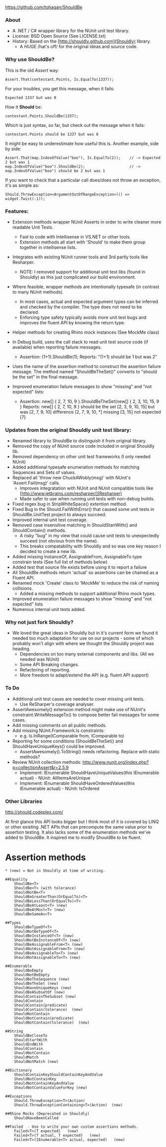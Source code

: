 https://github.com/tohagan/ShouldBe

### About
  * A .NET / C# wrapper library for the NUnit unit test library.
  * License: BSD Open Source  (See LICENSE.txt)
  * History: Based on the [http://shouldly.github.com](Shouldly) library.
    * A *HUGE* /hat's off/ for the original ideas and source code.

### Why use ShouldBe?

This is the old *Assert* way: 

    Assert.That(contestant.Points, Is.EqualTo(1337));
    
For your troubles, you get this message, when it fails:

    Expected 1337 but was 0

How it **Should** be:

    contestant.Points.ShouldBe(1337);
    
Which is just syntax, so far, but check out the message when it fails:

    contestant.Points should be 1337 but was 0

It might be easy to underestimate how useful this is. Another example, side by side:

    Assert.That(map.IndexOfValue("boo"), Is.EqualTo(2));    // -> Expected 2 but was 1
    map.IndexOfValue("boo").ShouldBe(2);                    // -> map.IndexOfValue("boo") should be 2 but was 1

If you want to check that a particular call does/does not throw an exception, it's as simple as:
    
    Should.ThrowException<ArgumentOutOfRangeException>(() => widget.Twist(-1));
	
### Features:
  * Extension methods wrapper NUnit Asserts in order to write cleaner more readable Unit Tests.
    * Fast to code with Intellisense in VS.NET or other tools.
    * Extension methods all start with 'Should' to make them group together in intellisense lists.

  * Integrates with existing NUnit runner tools and 3rd partly tools like Resharper.
    * NOTE: I removed support for additional unit test libs (found in Shouldly) as this just complicated our build environment.

  * Where feasible, wrapper methods are intentionally typesafe (in contrast to many NUnit methods).
     * In most cases, actual and expected argument types can be inferred and checked by the compiler. The type does not need to be declared.
     * Enforcing type safety typically avoids more unit test bugs and improves the fluent API by knowing the return type. 

  * Helper methods for creating Rhino mock instances (See MockMe class)

  * In Debug build, uses the call stack to read unit test source code (if available) when reporting failure messages.
    -  Assertion:  (1+1).ShouldBe(1);
       Reports:    "(1+1) should be 1 but was 2"

  * Uses the name of the assertion method to construct the assertion failure message. 
      The method named "ShouldBeTheSet()" converts to "should be the set" in the final message.
	  
  * Improved enumeration failure messages to show "missing" and "not expected" lists:
    - Assertion: new[] { 2, 7, 10, 9 }.ShouldBeTheSet(new[] { 2, 3, 10, 15, 9 }
      Reports: 
        new[] { 2, 7, 10, 9 } 
          should be the set 
        [2, 3, 9, 10, 15] 
           but was 
        [2, 7, 9, 10] 
           difference 
        [2, *7*, 9, 10, *] 
           missing 
        [3, 15] 
          not expected 
        [7]

### Updates from the original Shouldly unit test library:
  * Renamed library to ShouldBe to distinguish it from original library.
  * Removed the copy of NUnit source code included in original Shouldly lib.
  * Removed dependency on other unit test frameworks (I only needed NUnit)
  * Added additional typesafe enumeration methods for matching Sequences and Sets of values.
  * Replaced all 'throw new ChuckAWobly(msg)' with NUnit's 'Assert.Fail(msg)' calls. 
    * Improves integratation with NUnit and NUnit compatible tools like [http://www.jetbrains.com/resharper/](Resharper)
	* Made safer to use when running unit tests with non-debug builds.
  * Fixed regex bug in StripWhiteSpace() extention method.
  * Fixed Bug in the Should.FailWithError() that caused some unit tests in ShouldBe.UnitTest project to always succeed.
  * Improved internal unit test coverage.
  * Removed case insensitive matching in ShouldStartWith() and ShouldContain() methods.
    - A risky "bug" in my view that could cause unit tests to unexpectedly succeed (not obvious from the name).
	- This breaks compatability with Shouldly and so was one key reason I decided to create a new lib.
  * Added missing InstanceOf, AssignableFrom, AssignableTo type constrain tests (See full list of methods below)
  * Added test that source file exists before using it to report a failure 
  * All ShouldBe methods return 'actual' so assertions can be chained as a Fluent API.
  * Renamed mock 'Create' class to 'MockMe' to reduce the risk of naming collisions.
    * Added a missing methods to support additional Rhino mock types.
  * Improved enumeration failure messages to show "missing" and "not expected" lists
  * Numerous internal unit tests added.

### Why not just fork Shouldly?
  * We loved the great ideas in Shouldly but in it's current form we found it needed too much adaptation
    for use on our projects - some of which probably won't align with where we thought the Shouldly 
	project was heading.
	* Dependencies on too many external components and libs.  (All we needed was NUnit)
	* Some API Breaking changes.
	* Refactoring of reporting.
	* More freedom to adapt/extend the API (e.g. fluent API support)
	
### To Do
  * Additional unit test cases are needed to cover missing unit tests.  
    * Use ReSharper's coverage analyser.
  * AssertAwesomely() extension method might make use of NUnit's constraint.WriteMessageTo() to compose better fail messages for some cases.
  * Add missing comments on all public methods.
  * Add missing NUnit.Framework.Is constraints:
    * e.g. Is.InRange(IComparable from, IComparable to)
  * Reporting for some conditions (ShouldBeTheSet() and ShouldHaveUniqueKeys() could be improved.  
    * AssertAwesomely().ToString() needs refactoring.  Replace with static methods?
  * Review NUnit collection methods: http://www.nunit.org/index.php?p=collectionAssert&r=2.5.9
    * Implement: IEnumerable<T> ShouldHaveUniqueValues<T>(this IEnumerable<T> actual) - NUnit: AllItemsAreUnique
    * Implement: IEnumerable<T> ShouldHaveOrderedValues<T>(this IEnumerable<T> actual) - NUnit: IsOrdered

### Other Libraries

  http://should.codeplex.com/
  
  At first glance this API looks bigger but I think most of it is covered by LINQ or other 
  existing .NET APIs that can precompute the same value prior to assertion testing.
  It also lacks some of the enumeration methods we've added to ShouldBe.
  It inspired me to modify ShouldBe to be fluent.

# Assertion methods
    * (new) = Not in Shouldly at time of writing. 

    ##Equality
        ShouldBe<T>
        ShouldBe<T> (with tolerance)
        ShouldNotBe<T>
        ShouldBeGreaterThan(OrEqualTo)<T>
        ShouldBeLessThan(OrEqualTo)<T>
        ShouldBeAtLeast<T> (new)
        ShouldBeAtMost<T> (new)
        ShouldBeSameAs<T>
	
	##Types
		ShouldBeTypeOf<T>
		ShouldNotBeTypeOf<T>
		ShouldBeInstanceOf<T> (new)
		ShouldNotBeInstanceOf<T> (new)
		ShouldBeAssignableFrom<T> (new)
		ShouldNotAssignableFrom<T> (new)
		ShouldBeAssignableTo<T> (new)
		ShouldNotAssignableTo<T> (new)

    ##Enumerable
        ShouldBeEmpty
        ShouldNotBeEmpty
	    ShouldBeTheSequence (new)
		ShouldBeTheSet (new)
		ShouldHaveUniqueKeys (new)
		ShouldBeASubsetOf (new)
		ShouldContainTheSubset (new)
        ShouldContain
        ShouldContain(predicate)
        ShouldContain(tolerance)  (new)
        ShouldNotContain
        ShouldNotContain(predicate)
        ShouldNotContain(tolerance)  (new)		

    ##String
        ShouldBeCloseTo
        ShouldStartWith
        ShouldEndWith
        ShouldContain
        ShouldNotContain
        ShouldMatch
        ShouldNotMatch (new)

    ##Dictionary
        ShouldContainKeyShouldContainKeyAndValue
        ShouldNotContainKey
        ShouldNotContainKeyAndValue
        ShouldNotContainValueForKey (new)
	
    ##Exceptions
        Should.ThrowException<T>(Action)
        Should.ThrowExceptionContaining<T>(Action)  (new)
		
	##Rhino Mocks (Deprecated in Shouldly)
		ShouldHaveBeenCalled
		
	##Failed  - Use to write your own custom assertions methods.
		Failed<T>(T expected)   (new)
		Failed<T>(T actual, T expected)   (new)
		Failed<T>(IEnumerable<T> actual, expected)   (new)
